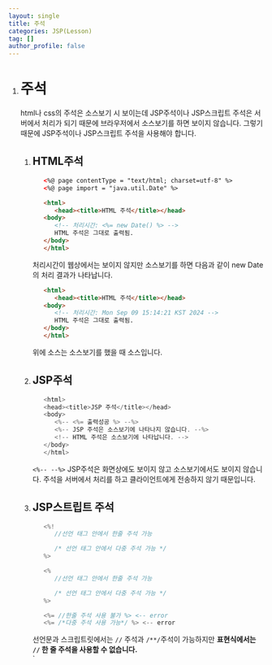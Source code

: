 ```yaml
---
layout: single
title: 주석
categories: JSP(Lesson)
tag: []
author_profile: false
---
```


1. # 주석
   html나 css의 주석은 소스보기 시 보이는데 JSP주석이나 JSP스크립트 주석은 서버에서 처리가 되기 때문에 브라우저에서 소스보기를 하면 보이지 않습니다. 그렇기 때문에 JSP주석이나 JSP스크립트 주석을 사용해야 합니다.   

   1. ## HTML주석   
      ```html
         <%@ page contentType = "text/html; charset=utf-8" %>
         <%@ page import = "java.util.Date" %>

         <html>
            <head><title>HTML 주석</title></head>
         <body>
            <!-- 처리시간: <%= new Date() %> -->
            HTML 주석은 그대로 출력됨.
         </body>
         </html>
      ```   
      처리시간이 웹상에서는 보이지 않지만 소스보기를 하면 다음과 같이 new Date의 처리 결과가 나타납니다.   
      ```html
         <html>
            <head><title>HTML 주석</title></head>
         <body>
            <!-- 처리시간: Mon Sep 09 15:14:21 KST 2024 -->
            HTML 주석은 그대로 출력됨.
         </body>
         </html>
      ```   
      위에 소스는 소스보기를 했을 때 소스입니다.   

   1. ## JSP주석   
      ```cs
         <html>
         <head><title>JSP 주석</title></head>
         <body>
            <%-- <%= 출력성공 %> --%>
            <%-- JSP 주석은 소스보기에 나타나지 않습니다. --%>
            <!-- HTML 주석은 소스보기에 나타납니다. -->
         </body>
         </html>
      ```   
      `<%-- --%>` JSP주석은 화면상에도 보이지 않고 소스보기에서도 보이지 않습니다. 주석을 서버에서 처리를 하고 클라이언트에게 전송하지 않기 때문입니다.   

   1. ## JSP스트립트 주석   
      ```java
         <%! 
            //선언 태그 안에서 한줄 주석 가능

            /* 선언 태그 안에서 다중 주석 가능 */
         %>

         <% 
            //선언 태그 안에서 한줄 주석 가능

            /* 선언 태그 안에서 다중 주석 가능 */
         %>

         <%= //한줄 주석 사용 불가 %> <-- error
         <%= /*다중 주석 사용 가능*/ %> <-- error
      ```   
      선언문과 스크립트릿에서는 `//` 주석과 `/**/`주석이 가능하지만 __표현식에서는 `//` 한 줄 주석을 사용할 수 없습니다.__   
`